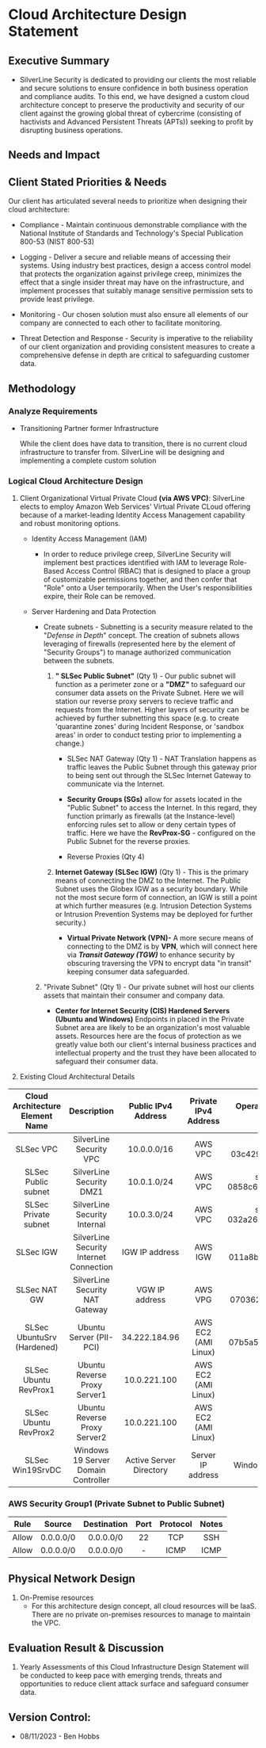 # Cloud Architecture Design Statement

## Executive Summary

  * SilverLine Security is dedicated to providing our clients the most reliable and secure solutions to ensure confidence in both business operation and compliance audits. To this end, we have designed a custom cloud architecture concept to preserve the productivity and security of our client against the growing global threat of cybercrime (consisting of hactivists and Advanced Persistent Threats (APTs)) seeking to profit by disrupting business operations.

## Needs and Impact

## Client Stated Priorities & Needs

Our client has articulated several needs to prioritize when designing their cloud architecture:

* Compliance - Maintain continuous demonstrable compliance with the National Institute of Standards and Technology's Special Publication 800-53 (NIST 800-53)
* Logging - Deliver a secure and reliable means of accessing their systems. Using industry best practices, design a access control model that protects the organization against privilege creep, minimizes the effect that a single insider threat may have on the infrastructure, and implement processes that suitably manage sensitive permission sets to provide least privilege. 

 * Monitoring - Our chosen solution must also ensure all elements of our company are connected to each other to facilitate monitoring.
       
 * Threat Detection and Response - Security is imperative to the reliability of our client organization and providing consistent measures to create a comprehensive defense in depth are critical to safeguarding customer data.

## Methodology
### Analyze Requirements
     
  * Transitioning Partner former Infrastructure

     While the client does have data to transition, there is no current cloud infrastructure to transfer from. SilverLine will be designing and implementing a complete custom solution 

 ### Logical Cloud Architecture Design
    
  1. Client Organizational Virtual Private Cloud **(via AWS VPC)**: SilverLine elects to employ Amazon Web Services' Virtual Private CLoud offering because of a market-leading Identity Access Management capability and robust monitoring options.

      * Identity Access Management (IAM)

         * In order to reduce privilege creep, SilverLine Security will implement best practices identified with IAM to leverage Role-Based Access Control (RBAC) that is designed to place a group of customizable permissions together, and then confer that "Role" onto a User temporarily. When the User's responsibilities expire, their Role can be removed.
             
      * Server Hardening and Data Protection

         * Create subnets - Subnetting is a security measure related to the "*Defense in Depth*" concept. The creation of subnets allows leveraging of firewalls (represented here by the element of "Security Groups") to manage authorized communication between the subnets.
     
           1. **" SLSec Public Subnet"** (Qty 1) - Our public subnet will function as a perimeter zone or a **"DMZ"** to safeguard our consumer data assets on the Private Subnet. Here we will station our reverse proxy servers to recieve traffic and requests from the Internet. Higher layers of security can be achieved by further subnetting this space (e.g. to create 'quarantine zones' during Incident Response, or 'sandbox areas' in order to conduct testing prior to implementing a change.)

              * SLSec NAT Gateway (Qty 1) - NAT Translation happens as traffic leaves the Public Subnet through this gateway prior to being sent out through the SLSec Internet Gateway to communicate via the Internet.
              
              * **Security Groups (SGs)** allow for assets located in the "Public Subnet" to access the Internet. In this regard, they function primarly as firewalls (at the Instance-level) enforcing rules set to allow or deny certain types of traffic. Here we have the **RevProx-SG** - configured on the Public Subnet for the reverse proxies.

              * Reverse Proxies (Qty 4) 

            2. **Internet Gateway (SLSec IGW)** (Qty 1) - This is the primary means of connecting the DMZ to the Internet. The Public Subnet uses the Globex IGW as a security boundary. While not the most secure form of connection, an IGW is still a point at which further measures (e.g. Intrusion Detection Systems or Intrusion Prevention Systems may be deployed for further security.)
             
               * **Virtual Private Network (VPN)-**  A more secure means of connecting to the DMZ is by **VPN**, which will connect here via ***Transit Gateway (TGW)*** to enhance security by obscuring traversing the VPN to encrypt data "in transit" keeping consumer data safeguarded. 

         2. "Private Subnet" (Qty 1) - Our private subnet will host our clients assets that maintain their consumer and company data.  

             * **Center for Internet Security (CIS) Hardened Servers (Ubuntu and Windows)**
                Endpoints in placed in the Private Subnet area are likely to be an organization's most valuable assets. Resources here are the focus of protection as we greatly value both our client's internal business practices and intellectual property and the trust they have been allocated to safeguard their consumer data.

  2. Existing Cloud Architectural Details 

| Cloud Architecture Element Name | Description | Public IPv4 Address | Private IPv4 Address | Operating System (OS) | ID |
|:----------------:|:---------------:|:---------------:|:---------------:|:----:|:----------|
| SLSec VPC | SilverLine Security VPC | 10.0.0.0/16 | AWS VPC | vpc-03c429b1e9fefca02
| SLSec Public subnet | SilverLine Security DMZ1 |10.0.1.0/24 | AWS VPC | subnet-0858c6b0d8519d865  
| SLSec Private subnet | SilverLine Security Internal | 10.0.3.0/24 | AWS VPC | subnet-032a266835b02d8b8
| SLSec IGW | SilverLine Security Internet Connection | IGW IP address | AWS IGW | igw-011a8bf616b568d43
| SLSec NAT GW | SilverLine Security NAT Gateway | VGW IP address | AWS VPG | vgw-070362c6caaaf9a5d
| SLSec UbuntuSrv (Hardened) | Ubuntu Server (PII-PCI) | 34.222.184.96 | AWS EC2 (AMI  Linux) | i-07b5a5c9c950cb2a9 | 
| SLSec Ubuntu RevProx1 | Ubuntu Reverse Proxy Server1 | 10.0.221.100 | AWS EC2 (AMI Linux) |
| SLSec Ubuntu RevProx2 | Ubuntu Reverse Proxy Server2 | 10.0.221.100 | AWS EC2 (AMI Linux) |
| SLSec Win19SrvDC | Windows 19 Server Domain Controller | Active Server Directory | Server IP address | Windows 19 Server 

### AWS Security Group1 (Private Subnet to Public Subnet)

 
| Rule | Source | Destination | Port | Protocol |Notes |
|:--------------:|:----------:|:------------:|:-----------:|:-----:|:-------:|
| Allow | 0.0.0.0/0 | 0.0.0.0/0 | 22 | TCP | SSH
| Allow | 0.0.0.0/0 | 0.0.0.0/0 | - | ICMP | ICMP

  
  
## Physical Network Design
    
  1. On-Premise resources
        * For this architecture design concept, all cloud resources will be IaaS. There are no private on-premises resources to manage to maintain the VPC.


## Evaluation Result & Discussion

  1. Yearly Assessments of this Cloud Infrastructure Design Statement will be conducted to keep pace with emerging trends, threats and opportunities to reduce client attack surface and safeguard consumer data.

## Version Control:
* 08/11/2023 - Ben Hobbs
